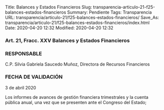 Title: Balances y Estados Financieros
Slug: transparencia-articulo-21-f25-balances-estados-financieros
Summary: Pendiente
Tags: Transparencia
URL: transparencia/articulo-21/f25-balances-estados-financieros/
Save_As: transparencia/articulo-21/f25-balances-estados-financieros/index.html
Date: 2020-04-20 12:32
Modified: 2020-04-20 12:32



### Art. 21, Fracc. XXV Balances y Estados Financieros

### RESPONSABLE

C.P. Silvia Gabriela Saucedo Muñoz, Directora de Recursos Financieros

### FECHA DE VALIDACIÓN

3 de abril 2020

Los informes de avances de gestión financiera trimestrales y la cuenta pública anual, una vez que se presenten ante el Congreso del Estado;
